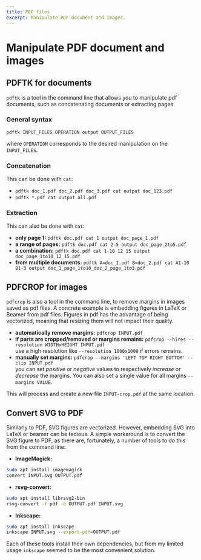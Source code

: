 ```yaml
---
title: PDF files
excerpt: Manipulate PDF document and images.
---
```



# Manipulate PDF document and images

## PDFTK for documents

`pdftk` is a tool in the command line that allows you to manipulate pdf documents, such as concatenating documents or extracting pages.

### General syntax

`pdftk INPUT_FILES OPERATION output OUTPUT_FILES`

where `OPERATION` corresponds to the desired manipulation on the `INPUT_FILES`.

### Concatenation

This can be done with `cat`:
- `pdftk doc_1.pdf doc_2.pdf doc_3.pdf cat output doc_123.pdf`
- `pdftk *.pdf cat output all.pdf`

### Extraction

This can also be done with `cat`:
- **only page 1:** `pdftk doc.pdf cat 1 output doc_page_1.pdf`
- **a range of pages:** `pdftk doc.pdf cat 2-5 output doc_page_2to5.pdf`
- **a combination:** `pdftk doc.pdf cat 1-10 12 15 output doc_page_1to10_12_15.pdf`
- **from multiple documents:** `pdftk A=doc_1.pdf B=doc_2.pdf cat A1-10 B1-3 output doc_1_page_1to10_doc_2_page_1to3.pdf`

## PDFCROP for images

`pdfcrop` is also a tool in the command line, to remove margins in images saved as pdf files. A concrete example is embedding figures in LaTeX or Beamer from pdf files. Figures in pdf has the advantage of being vectorized, meaning that resizing them will not impact their quality. 

- **automatically remove margins:** `pdfcrop INPUT.pdf` 
- **if parts are cropped/removed or margins remains:** `pdfcrop --hires --resolution WIDTHxHEIGHT INPUT.pdf`  
use a high resolution like `--resolution 1000x1000` if errors remains. 
- **manually set margins:** `pdfcrop --margins 'LEFT TOP RIGHT BOTTOM' --clip INPUT.pdf`  
you can set *positive* or *negative* values to respectively *increase* or *decrease* the margins. You can also set a single value for all margins `--margins VALUE`.

This will process and create a new file `INPUT-crop.pdf` at the same location.

## Convert SVG to PDF

Similarly to PDF, SVG figures are vectorized. However, embedding SVG into LaTeX or beamer can be tedious. A simple workaround is to convert the SVG figure to PDF, as there are, fortunately, a number of tools to do this from the command line:

- **ImageMagick:**  
```bash
sudo apt install imagemagick
convert INPUT.svg OUTPUT.pdf
```

- **rsvg-convert:**  
```bash
sudo apt install librsvg2-bin
rsvg-convert -f pdf -o OUTPUT.pdf INPUT.svg
```

- **Inkscape:**  
```bash
sudo apt install inkscape
inkscape INPUT.svg --export-pdf=OUTPUT.pdf
```

Each of these tools install their own dependencies, but from my limited usage `inkscape` seemed to be the most convenient solution.
